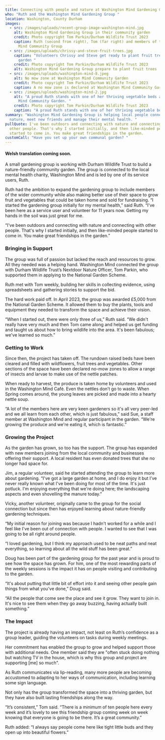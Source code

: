 ```yaml
---
title: Connecting with people and nature at Washington Mind Gardening Group
who: "Ruth and the Washington Mind Gardening Group "
location: Washington, County Durham
images:
  - src: /images/uploads/recent-group-image-washington-mind.jpg
    alt: Washington Mind Gardening Group in their community garden
    credit: Photo copyright Tom Parkin/Durham Wildlife Trust 2023
    caption: Ruth (second from right), Tom (far right) and members of the Washington
      Mind Community Group
  - src: /images/uploads/chrissy-and-steve-fruit-trees.jpg
    caption: "Volunteers Chrissy and Steve get ready to plant fruit trees in the
      garden "
    credit: Photo copyright Tom Parkin/Durham Wildlife Trust 2023
    alt: Washington Mind Gardening Group prepare to plant fruit trees
  - src: /images/uploads/washington-mind-8.jpeg
    alt: No mow zone at Washington Mind Community Garden
    credit: Photo copyright Tom Parkin/Durham Wildlife Trust 2023
    caption: A no mow zone is declared at Washington Mind Community Garden
  - src: /images/uploads/washington-mind-2.jpg
    alt: "A proud Ruth stands with one of her thriving vegetable beds at Washington
      Mind Community Garden. "
    credit: Photo copyright Tom Parkin/Durham Wildlife Trust 2023
    caption: "A proud Ruth stands with one of her thriving vegetable beds "
summary: "Washington Mind Gardening Group is helping local people connect with
  nature, meet new friends and manage their mental health. "
pullQuote: I've been outdoors and connecting with nature and connecting with
  other people. That's why I started initially, and then like-minded people
  started to come in. You make great friendships in the garden.
customCall: "Have you set up your own communal garden? "
---
```

#### W﻿elsh translation coming soon.

A small gardening group is working with Durham Wildlife Trust to build a nature-friendly community garden. The group is connected to the local mental health charity, Washington Mind and is led by one of its service users, Ruth. 

Ruth had the ambition to expand the gardening group to include members of the wider community while also making better use of their space to grow fruit and vegetables that could be taken home and sold for fundraising. 
“I started the gardening group initially for my mental health,” said Ruth. “I've been here as a service user and volunteer for 11 years now. Getting my hands in the soil was just great for me.

“I've been outdoors and connecting with nature and connecting with other people. That's why I started initially, and then like-minded people started to come in. You make great friendships in the garden.”

### Bringing in Support

The group was full of passion but lacked the reach and resources to grow. All they needed was a helping hand. Washington Mind connected the group with Durham Wildlife Trust’s Nextdoor Nature Officer, Tom Parkin, who supported them in applying to the National Garden Scheme.

Ruth met with Tom weekly, building her skills in collecting evidence, using spreadsheets and gathering stories to support the bid. 

The hard work paid off. In April 2023, the group was awarded £5,000 from the National Garden Scheme. It allowed them to buy the plants, tools and equipment they needed to transform the space and achieve their vision. 

“When I started out, there were only three of us,” Ruth said. “We didn't really have very much and then Tom came along and helped us get funding and taught us about how to bring wildlife into the area. It's been fabulous; we've learned so much.”

### Getting to Work

Since then, the project has taken off. The rundown raised beds have been cleared and filled with wildflowers, fruit trees and vegetables. Other sections of the space have been declared no-mow zones to allow a range of insects and larvae to make use of the nettle patches. 

When ready to harvest, the produce is taken home by volunteers and used in the Washington Mind Café. Even the nettles don’t go to waste. When Spring comes around, the young leaves are picked and made into a hearty nettle soup. 

“A lot of the members here are very keen gardeners so it's all very peer-led and we all learn from each other, which is just fabulous,” said Sue, a staff member at Washington Mind and regular participant in the garden. “We're growing the produce and we're eating it, which is fantastic.”

### Growing the Project

As the garden has grown, so too has the support. The group has expanded with new members joining from the local community and businesses offering their support. A local resident has even donated trees that she no longer had space for.

Jim, a regular volunteer, said he started attending the group to learn more about gardening. “I've got a large garden at home, and I do enjoy it but I’ve never really known what I've been doing for most of the time. It's just potluck. I'm enjoying everything that we're doing here; the landscaping aspects and even shovelling the manure today.”

Vicky, another volunteer, originally came to the group for the social connection but since then has enjoyed learning about nature-friendly gardening techniques. 

“My initial reason for joining was because I hadn't worked for a while and I feel like I've been out of connection with people. I wanted to see that I was going to be all right around people.

“I loved gardening, but I think my approach used to be neat paths and neat everything, so learning about all the wild stuff has been great.”

Doug has been part of the gardening group for the past year and is proud to see how the space has grown. For him, one of the most rewarding parts of the weekly sessions is the impact it has on people visiting and contributing to the garden.

“It's about putting that little bit of effort into it and seeing other people gain things from what you've done,” Doug said. 

“All the people that come see the place and see it grow. They want to join in. It's nice to see them when they go away buzzing, having actually built something.”

### The Impact

The project is already having an impact, not least on Ruth’s confidence as a group leader, guiding the volunteers on tasks during weekly meetings.

Her commitment has enabled the group to grow and helped support those with additional needs. One member said they are "often stuck doing nothing but watching TV in the house, which is why this group and project are supporting \[me] so much". 

As Ruth communicates via lip-reading, many more people are becoming accustomed to adapting to her ways of communication, including learning some sign language. 

Not only has the group transformed the space into a thriving garden, but they have also built lasting friendships along the way. 

“It’s consistent,” Tom said. “There is a minimum of ten people here every week and it’s lovely to see this friendship group coming week on week knowing that everyone is going to be there. It’s a great community.” 

Ruth added: “I always say people come here like tight little buds and they open up into beautiful flowers.”